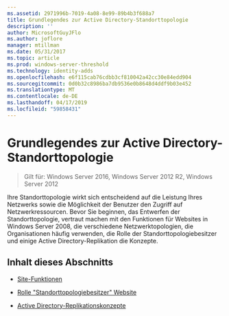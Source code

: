 ```yaml
---
ms.assetid: 2971996b-7019-4a08-8e99-89b4b3f688a7
title: Grundlegendes zur Active Directory-Standorttopologie
description: ''
author: MicrosoftGuyJFlo
ms.author: joflore
manager: mtillman
ms.date: 05/31/2017
ms.topic: article
ms.prod: windows-server-threshold
ms.technology: identity-adds
ms.openlocfilehash: e6f115cab76cdbb3cf810042a42cc30e84edd904
ms.sourcegitcommit: 0d0b32c8986ba7db9536e0b8648d4ddf9b03e452
ms.translationtype: MT
ms.contentlocale: de-DE
ms.lasthandoff: 04/17/2019
ms.locfileid: "59858431"
---
```

# <a name="understanding-active-directory-site-topology"></a>Grundlegendes zur Active Directory-Standorttopologie

>Gilt für: Windows Server 2016, Windows Server 2012 R2, Windows Server 2012

Ihre Standorttopologie wirkt sich entscheidend auf die Leistung Ihres Netzwerks sowie die Möglichkeit der Benutzer den Zugriff auf Netzwerkressourcen. Bevor Sie beginnen, das Entwerfen der Standorttopologie, vertraut machen mit den Funktionen für Websites in Windows Server 2008, die verschiedene Netzwerktopologien, die Organisationen häufig verwenden, die Rolle der Standorttopologiebesitzer und einige Active Directory-Replikation die Konzepte.  
  
## <a name="in-this-section"></a>Inhalt dieses Abschnitts  
  
-   [Site-Funktionen](../../ad-ds/plan/Site-Functions.md)  
  
-   [Rolle "Standorttopologiebesitzer" Website](../../ad-ds/plan/Site-Topology-Owner-Role.md)  
  
-   [Active Directory-Replikationskonzepte](../../ad-ds/get-started/replication/Active-Directory-Replication-Concepts.md)  
  



